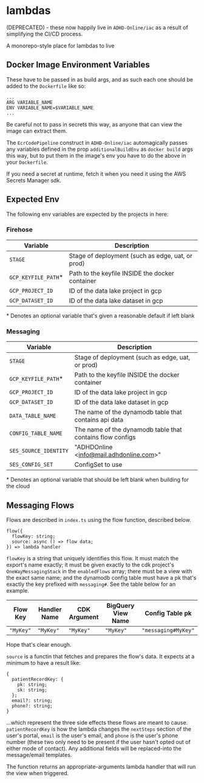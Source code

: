 # lambdas

(DEPRECATED) - these now happily live in `ADHD-Online/iac` as a result of
simplifying the CI/CD process.

A monorepo-style place for lambdas to live

## Docker Image Environment Variables

These have to be passed in as build args, and as such each one should be added
to the `Dockerfile` like so:

```
...
ARG VARIABLE_NAME
ENV VARIABLE_NAME=$VARIABLE_NAME
...
```

Be careful not to pass in secrets this way, as anyone that can view the image
can extract them.

The `EcrCodePipeline` construct in `ADHD-Online/iac` automagically passes
any variables defined in the prop `additionalBuildEnv` as `docker build` args
this way, but to put them in the image's env you have to do the above in your
`Dockerfile`.

If you need a secret at runtime, fetch it when you need it using the AWS
Secrets Manager sdk.

## Expected Env

The following env variables are expected by the projects in here:

### Firehose

| Variable             | Description
| --------             | -----------
| `STAGE`              | Stage of deployment (such as edge, uat, or prod)
| `GCP_KEYFILE_PATH`\* | Path to the keyfile INSIDE the docker container
| `GCP_PROJECT_ID`     | ID of the data lake project in gcp
| `GCP_DATASET_ID`     | ID of the data lake dataset in gcp

\* Denotes an optional variable that's given a reasonable default if left blank

### Messaging

| Variable               | Description
| --------               | -----------
| `STAGE`                | Stage of deployment (such as edge, uat, or prod)
| `GCP_KEYFILE_PATH`\*   | Path to the keyfile INSIDE the docker container
| `GCP_PROJECT_ID`       | ID of the data lake project in gcp
| `GCP_DATASET_ID`       | ID of the data lake dataset in gcp
| `DATA_TABLE_NAME`      | The name of the dynamodb table that contains api data
| `CONFIG_TABLE_NAME`    | The name of the dynamodb table that contains flow configs
| `SES_SOURCE_IDENTITY`  | "ADHDOnline &lt;info@mail.adhdonline.com&gt;"
| `SES_CONFIG_SET`       | ConfigSet to use

\* Denotes an optional variable that should be left blank when building for the cloud

## Messaging Flows

Flows are described in `index.ts` using the flow function, described below.

    flow({
      flowKey: string;
      source: async () => flow data;
    }) => lambda handler

`flowKey` is a string that uniquely identifies this flow. It must match the
export's name exactly; it must be given exactly to the cdk project's
`OneWayMessagingStack` in the `enabledFlows` array; there must be a view with
the exact same name; and the dynamodb config table must have a pk that's exactly
the key prefixed with `messaging#`. See the table below for an example.

| Flow Key  | Handler Name | CDK Argument | BigQuery View Name | Config Table pk
| --------  | -------------| ------------ | ------------------ | ---------------
| `"MyKey"` | `"MyKey"`    | `"MyKey"`    | `"MyKey"`          | `"messaging#MyKey"`

Hope that's clear enough.

`source` is a functin that fetches and prepares the flow's data. It expects at
a minimum to have a result like:

    {
      patientRecordKey: {
        pk: string;
        sk: string;
      };
      email?: string;
      phone?: string;
    }

...which represent the three side effects these flows are meant to cause.
`patientRecordKey` is how the lambda changes the `nextSteps` section of the user's
portal, `email` is the user's email, and `phone` is the user's phone number
(these two only need to be present if the user hasn't opted out of either mode
of contact). Any additional fields will be replaced-into the message/email
templates.

The function returns an appropriate-arguments lambda handler that will run the
view when triggered.

